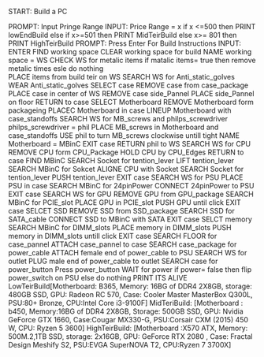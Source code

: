START: Build a PC

PROMPT: Input Pringe Range
  INPUT: Price Range = x 
     if x <=500
      then PRINT lowEndBuild
      else if x>=501
        then PRINT MidTeirBuild
      else x>= 801
        then PRINT HighTeirBuild
 PROMPT: Press Enter For Build Instructions
  INPUT: ENTER
 FIND working space
 CLEAR working space for build 
 NAME working space = WS
 CHECK WS for metalic items
   if matalic items= true
    then remove metalic times
    esle do nothing  
 PLACE items from build teir on WS
 SEARCH WS for Anti_static_golves
 WEAR Anti_static_golves
 SELECT case
 REMOVE case from case_package
 PLACE case in center of WS
 REMOVE case side_Pannel
 PLACE side_Pannel on floor
 RETURN to case
 SELECT Motherboard
 REMOVE Motherboard form packageing
 PLACEC Motherboard in case
 LINEUP Motherboard with case_standoffs
 SEARCH WS for MB_screws and philps_screwdriver
  philps_screwdriver = phil
 PLACE MB_screws in Motherboard and case_standoffs
 USE phil to turn MB_screws clockwise untill tight
 NAME Motherboard = MBinC
 EXIT case
 RETURN phil to WS
 SEARCH WS for CPU
 REMOVE CPU form CPU_Package
 HOLD CPU by CPU_Edges
 RETURN to case
 FIND MBinC
 SEARCH Socket for tention_lever
 LIFT tention_lever
 SEARCH MBinC for Sokcet
 ALIGNE CPU with Socket
 SEARCH Socket for tention_lever
 PUSH tention_lever
 EXIT case
 SEARCH WS for PSU 
 PLACE PSU in case
 SEARCH MBinC for 24pinPower
 CONNECT 24pinPower to PSU
 EXIT case
 SEARCH WS for GPU 
 REMOVE GPU from GPU_package
 SEARCH MBinC for PCIE_slot
 PLACE GPU in PCIE_slot
 PUSH GPU until click
 EXIT case
 SELCET SSD
  REMOVE SSD from SSD_package
  SEARCH SSD for SATA_cable
 CONNECT SSD to MBinC with SATA
 EXIT case
 SELCT memory
 SEARCH MBinC for DIMM_slots
 PLACE memory in DIMM_slots
 PUSH memory in DIMM_slots untill click
 EXIT case
 SEARCH FLOOR for case_pannel 
 ATTACH case_pannel to case
 SEARCH case_package for power_cable
 ATTACH female end of power_cable to PSU 
 SEARCH WS for outlet
 PLUG male end of power_cable to outlet
 SEARCH case for power_button
 Press power_button
 WAIT for power
  if power= false
  then flip power_switch on PSU
  else do nothing
 PRINT ITS ALIVE
 LowTeirBuild[Motherboard: B365,
               Memory: 16BG of DDR4 2X8GB,
               storage: 480GB SSD,
               GPU: Radeon RC 570,
               Case: Cooler Master MasterBox Q300L,
               PSU:80+ Bronze,
               CPU:Intel Core i3-9100F]
MidTeriBuild:  [Motherboard : b450,
               Memory:16BG of DDR4 2X8GB,
               Storage: 500GB SSD,
               GPU: Nvidia GeForce GTX 1660,
               Case:Cougar MX330-G,
               PSU:Corsair CXM (2015) 450 W,
               CPU: Ryzen 5 3600]
HighTeirBuild:  [Motherboard :X570 ATX,
               Memory: 500M.2,1TB SSD,
               storage: 2x16GB,
               GPU: GeForce RTX 2080 ,
               Case: Fractal Design Meshify S2,
               PSU:EVGA SuperNOVA T2,
               CPU:Ryzen 7 3700X]
    
  
